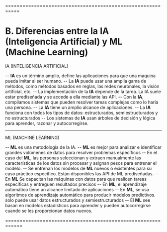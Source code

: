 ===========================================================
# B. Diferencias entre la IA (Inteligencia Artificial) y ML (Machine Learning)

IA (INTELIGENCIA ARTIFICIAL)

-- **IA** es un término amplio, define las aplicaciones para que una maquina pueda imitar  al ser humano. 
-- La **IA** puede usar una amplia gama de métodos, como métodos basados en reglas, las redes   neuronales, la visión artificial, etc.
-- La implementación de la **IA** depende de la tarea. La IA suele estar prediseñada y se accede a ella mediante las API.
-- Con la **IA**, compilamos sistemas que pueden resolver tareas complejas como lo haría una persona.
-- La **IA** tiene un amplio alcance de aplicaciones.
-- La **IA** funciona con todos los tipos de datos: estructurados, semiestructurados y no estructurados
-- Los sistemas de **IA** usan árboles de decisión y lógica para aprender, razonar y autocorregirse.

----------

ML (MACHINE LEARNING)

-- **ML** es una metodología de la IA.
-- **ML** es mejor para analizar e identificar grandes volúmenes de datos para resolver problemas específicos
-- En el caso del **ML**, las personas seleccionan y extraen manualmente las características de los datos sin procesar y asignan pesos para entrenar el modelo.
-- Se entrenan los modelos de **ML** nuevos o existentes para su caso práctico específico. Están disponibles las API de ML prediseñadas.
-- En **ML** Se capacitan las máquinas con datos para que realicen tareas específicas y entreguen resultados precisos
-- En **ML**, el aprendizaje automático tiene un alcance limitado de aplicaciones
-- En **ML**, se usa algoritmos de aprendizaje automático para producir modelos predictivos. solo puede usar datos estructurados y semiestructurados
-- El **ML** see basan en modelos estadísticos para aprender y pueden autocorregirse cuando se les proporcionan datos nuevos.

============================================================